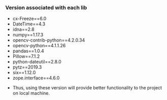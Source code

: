 ### Version associated with each lib

- cx-Freeze==6.0
- DateTime==4.3
- idna==2.8
- numpy==1.17.3
- opencv-contrib-python==4.2.0.34
- opencv-python==4.1.1.26
- pandas==1.0.4
- Pillow==7.1.2
- python-dateutil==2.8.0
- pytz==2019.3
- six==1.12.0
- zope.interface==4.6.0

* Thus, using these version will provide better functionality to the project on local machine.